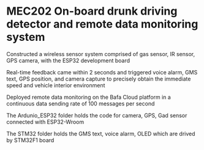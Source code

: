 # MEC202 On-board drunk driving detector and remote data monitoring system

Constructed a wireless sensor system comprised of gas sensor, IR sensor, GPS camera, with the ESP32 development board

Real-time feedback came within 2 seconds and triggered voice alarm, GMS text, GPS position, and camera capture to precisely obtain the immediate speed and vehicle interior environment

Deployed remote data monitoring on the Bafa Cloud platform in a continuous data sending rate of 100 messages per second

The Ardunio_ESP32 folder holds the code for camera, GPS, Gad sensor connected with ESP32-Wroom

The STM32 folder holds the GMS text, voice alarm, OLED which are drived by STM32F1 board
